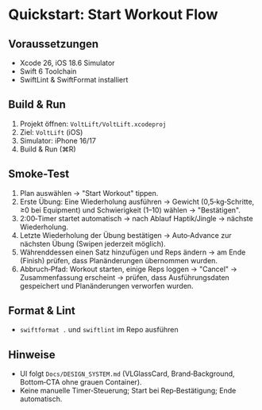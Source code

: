 # Quickstart: Start Workout Flow

## Voraussetzungen
- Xcode 26, iOS 18.6 Simulator
- Swift 6 Toolchain
- SwiftLint & SwiftFormat installiert

## Build & Run
1. Projekt öffnen: `VoltLift/VoltLift.xcodeproj`
2. Ziel: `VoltLift` (iOS)
3. Simulator: iPhone 16/17
4. Build & Run (⌘R)

## Smoke-Test
1. Plan auswählen → "Start Workout" tippen.
2. Erste Übung: Eine Wiederholung ausführen → Gewicht (0,5‑kg‑Schritte, ≥0 bei Equipment) und Schwierigkeit (1–10) wählen → "Bestätigen".
3. 2:00‑Timer startet automatisch → nach Ablauf Haptik/Jingle → nächste Wiederholung.
4. Letzte Wiederholung der Übung bestätigen → Auto‑Advance zur nächsten Übung (Swipen jederzeit möglich).
5. Währenddessen einen Satz hinzufügen und Reps ändern → am Ende (Finish) prüfen, dass Planänderungen übernommen wurden.
6. Abbruch‑Pfad: Workout starten, einige Reps loggen → "Cancel" → Zusammenfassung erscheint → prüfen, dass Ausführungsdaten gespeichert und Planänderungen verworfen wurden.

## Format & Lint
- `swiftformat .` und `swiftlint` im Repo ausführen

## Hinweise
- UI folgt `Docs/DESIGN_SYSTEM.md` (VLGlassCard, Brand‑Background, Bottom‑CTA ohne grauen Container).
- Keine manuelle Timer‑Steuerung; Start bei Rep‑Bestätigung; Ende automatisch.


